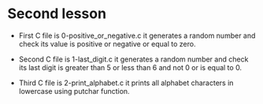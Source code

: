# Second lesson

- First C file is 0-positive_or_negative.c it generates a random number and check its value is positive or negative or equal to zero.

- Second C file is 1-last_digit.c it generates a random number and check its last digit is greater than 5 or less than 6 and not 0 or is equal to 0.

- Third C file is 2-print_alphabet.c it prints all alphabet characters in lowercase using putchar function.
